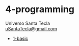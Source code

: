 # 4-programming
Universo Santa Tecla  
[uSantaTecla@gmail.com](mailto:uSantaTecla@gmail.com)  

* [1-basic](./1-basic/README.md)
<!--- * [2-machine](./2-machine/README.md)
* [3-graphic](./3-graphic/README.md)
* [4-undoRedo](./4-undoRedo/README.md)
* [5-distributed](./5-distributed/README.md)
* [6-files](./6-files/README.md)
* [7-dataBase](./7-dataBase/README.md) 

![versions](./versions.svg) -->
